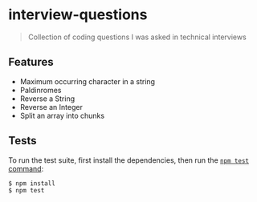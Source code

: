 # interview-questions

> Collection of coding questions I was asked in technical interviews

## Features

- Maximum occurring character in a string
- Paldinromes
- Reverse a String
- Reverse an Integer
- Split an array into chunks

## Tests

To run the test suite, first install the dependencies, then run the [`npm test` command](https://docs.npmjs.com/cli/test):

```bash
$ npm install
$ npm test
```
